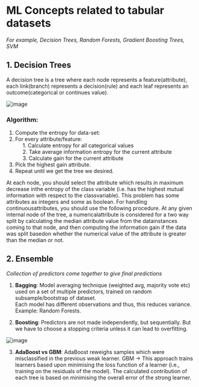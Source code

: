 # ML Concepts related to tabular datasets
*For example, Decision Trees, Random Forests, Gradient Boosting Trees, SVM*

## 1. Decision Trees
A decision tree is a tree where each node represents a feature(attribute), each link(branch) represents a decision(rule) and each leaf represents an outcome(categorical or continues value).

![image](https://user-images.githubusercontent.com/33158202/118827242-d374e700-b8d9-11eb-8ae6-6884a16dd7fe.png)

### Algorithm:<br>
  1. Compute the entropy for data-set:<br>
  2. For every attribute/feature:<br>
       &nbsp;&nbsp;&nbsp;&nbsp; 1. Calculate entropy for all categorical values<br>
       &nbsp;&nbsp;&nbsp;&nbsp; 2. Take average information entropy for the current attribute<br>
       &nbsp;&nbsp;&nbsp;&nbsp; 3. Calculate gain for the current attribute<br>
  3. Pick the highest gain attribute.<br>
  4. Repeat until we get the tree we desired.<br>

At  each  node,  you  should  select  the  attribute  which  results  in  maximum  decrease  inthe entropy of the class variable (i.e.  has the highest mutual information with respect to the classvariable).  This problem has some attributes as integers and some as boolean.  For handling continuousattributes, you should use the following procedure.  At any given internal node of the tree, a numericalattribute is considered for a two way split by calculating the median attribute value from the datainstances coming to that node, and then computing the information gain if the data was split basedon whether the numerical value of the attribute is greater than the median or not.

## 2. Ensemble

*Collection of predictors come together to give final predictions*

    
  1. **Bagging**: Model averaging technique (weighted avg, majority vote etc) used on a set of multiple predictors, trained on random subsample/bootstrap of dataset.     <br>Each model has different observations and thus, this reduces variance.<br>Example: Random Forests.<br>

  2. **Boosting**: Predictors are not made independently, but sequentially. But we have to choose a stopping criteria unless it can lead to overfitting.

![image](https://user-images.githubusercontent.com/33158202/118827036-a1638500-b8d9-11eb-9a62-019e216783fd.png)

  3. **AdaBoost vs GBM**: AdaBoost reweighs samples which were misclassified in the previous weak learner. GBM -> This approach trains learners based upon minimising the loss function of a learner (i.e., training on the residuals of the model). The calculated contribution of each tree is based on minimising the overall error of the strong learner.
